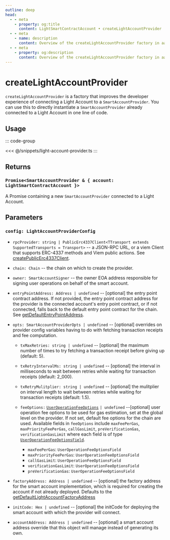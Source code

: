 ```yaml
---
outline: deep
head:
  - - meta
    - property: og:title
      content: LightSmartContractAccount • createLightAccountProvider
  - - meta
    - name: description
      content: Overview of the createLightAccountProvider factory in aa-accounts
  - - meta
    - property: og:description
      content: Overview of the createLightAccountProvider factory in aa-accounts
---
```


# createLightAccountProvider

`createLightAccountProvider` is a factory that improves the developer experience of connecting a Light Account to a `SmartAccountProvider`. You can use this to directly instantiate a `SmartAccountProvider` already connected to a Light Account in one line of code.

## Usage

::: code-group

<<< @/snippets/light-account-provider.ts
:::

## Returns

### `Promise<SmartAccountProvider & { account: LightSmartContractAccount }>`

A Promise containing a new `SmartAccountProvider` connected to a Light Account.

## Parameters

### `config: LightAccountProviderConfig`

- `rpcProvider: string | PublicErc4337Client<TTransport extends SupportedTransports = Transport>` -- a JSON-RPC URL, or a viem Client that supports ERC-4337 methods and Viem public actions. See [createPublicErc4337Client](/packages/aa-core/client/createPublicErc4337Client.md).

- `chain: Chain` -- the chain on which to create the provider.

- `owner: SmartAccountSigner` -- the owner EOA address responsible for signing user operations on behalf of the smart account.

- `entryPointAddress: Address | undefined` -- [optional] the entry point contract address. If not provided, the entry point contract address for the provider is the connected account's entry point contract, or if not connected, falls back to the default entry point contract for the chain. See [getDefaultEntryPointAddress](/packages/aa-core/utils/getDefaultEntryPointAddress.html#getdefaultentrypointaddress).

- `opts: SmartAccountProviderOpts | undefined` -- [optional] overrides on provider config variables having to do with fetching transaction receipts and fee computation.

  - `txMaxRetries: string | undefined` -- [optional] the maximum number of times to try fetching a transaction receipt before giving up (default: 5).

  - `txRetryIntervalMs: string | undefined` -- [optional] the interval in milliseconds to wait between retries while waiting for transaction receipts (default: 2_000).

  - `txRetryMulitplier: string | undefined` -- [optional] the mulitplier on interval length to wait between retries while waiting for transaction receipts (default: 1.5).

  - `feeOptions:` [`UserOperationFeeOptions`](/packages/aa-core/smart-account-client/types/userOperationFeeOptions.md) `| undefined` --[optional] user operation fee options to be used for gas estimation, set at the global level on the provider.
    If not set, default fee options for the chain are used. Available fields in `feeOptions` include `maxFeePerGas`, `maxPriorityFeePerGas`, `callGasLimit`, `preVerificationGas`, `verificationGasLimit` where each field is of type [`UserOperationFeeOptionsField`](/packages/aa-core/smart-account-client/types/userOperationFeeOptionsField.md).

    - `maxFeePerGas`: `UserOperationFeeOptionsField`
    - `maxPriorityFeePerGas`: `UserOperationFeeOptionsField`
    - `callGasLimit`: `UserOperationFeeOptionsField`
    - `verificationGasLimit`: `UserOperationFeeOptionsField`
    - `preVerificationGas`: `UserOperationFeeOptionsField`

- `factoryAddress: Address | undefined` -- [optional] the factory address for the smart account implementation, which is required for creating the account if not already deployed. Defaults to the [getDefaultLightAccountFactoryAddress](/packages/aa-accounts/utils/getDefaultLightAccountFactoryAddress.md)

- `initCode: Hex | undefined` -- [optional] the initCode for deploying the smart account with which the provider will connect.

- `accountAddress: Address | undefined` -- [optional] a smart account address override that this object will manage instead of generating its own.
